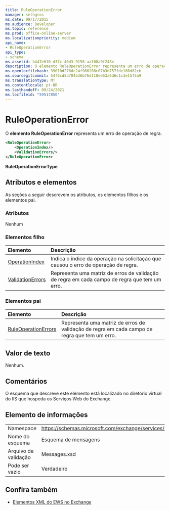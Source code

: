 ```yaml
---
title: RuleOperationError
manager: sethgros
ms.date: 09/17/2015
ms.audience: Developer
ms.topic: reference
ms.prod: office-online-server
ms.localizationpriority: medium
api_name:
- RuleOperationError
api_type:
- schema
ms.assetid: b447e610-d37c-40d3-9158-aa108a9f248e
description: O elemento RuleOperationError representa um erro de operação de regra.
ms.openlocfilehash: 39010d276dc24f966208c07b3d757fde166d82cb
ms.sourcegitcommit: 54f6cd5a704b36b76d110ee53a6d6c1c3e15f5a9
ms.translationtype: MT
ms.contentlocale: pt-BR
ms.lasthandoff: 09/24/2021
ms.locfileid: "59517850"
---
```

# <a name="ruleoperationerror"></a>RuleOperationError

O **elemento RuleOperationError** representa um erro de operação de regra. 
  
```XML
<RuleOperationError>
    <OperationIndex/>
    <ValidationErrors/>
</RuleOperationError>
```

 **RuleOperationErrorType**
## <a name="attributes-and-elements"></a>Atributos e elementos

As seções a seguir descrevem os atributos, os elementos filhos e os elementos pai.
  
### <a name="attributes"></a>Atributos

Nenhum
  
### <a name="child-elements"></a>Elementos filho

|**Elemento**|**Descrição**|
|:-----|:-----|
|[OperationIndex](operationindex.md) <br/> |Indica o índice da operação na solicitação que causou o erro de operação de regra.  <br/> |
|[ValidationErrors](validationerrors.md) <br/> |Representa uma matriz de erros de validação de regra em cada campo de regra que tem um erro.  <br/> |
   
### <a name="parent-elements"></a>Elementos pai

|**Elemento**|**Descrição**|
|:-----|:-----|
|[RuleOperationErrors](ruleoperationerrors.md) <br/> |Representa uma matriz de erros de validação de regra em cada campo de regra que tem um erro.  <br/> |
   
## <a name="text-value"></a>Valor de texto

Nenhum.
  
## <a name="remarks"></a>Comentários

O esquema que descreve este elemento está localizado no diretório virtual do IIS que hospeda os Serviços Web do Exchange.
  
## <a name="element-information"></a>Elemento de informações

|||
|:-----|:-----|
|Namespace  <br/> |https://schemas.microsoft.com/exchange/services/2006/messages  <br/> |
|Nome do esquema  <br/> |Esquema de mensagens  <br/> |
|Arquivo de validação  <br/> |Messages.xsd  <br/> |
|Pode ser vazio  <br/> |Verdadeiro  <br/> |
   
## <a name="see-also"></a>Confira também



- [Elementos XML do EWS no Exchange](ews-xml-elements-in-exchange.md)


